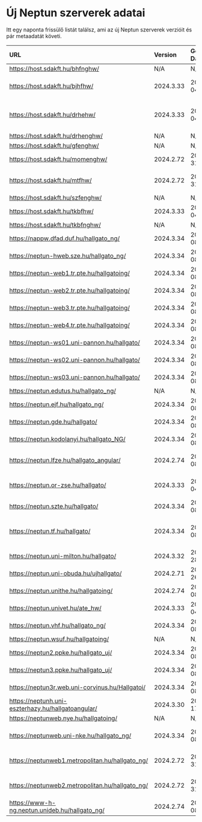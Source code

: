 # Új Neptun szerverek adatai

Itt egy naponta frissülő listát találsz, ami az új Neptun szerverek verzióit és pár metaadatát követi.

| URL                                                | Version   | Generation Date     | Organization Name                             | Captcha Required |
|:-------------------------------------------------|:--------|:------------------|:--------------------------------------------|:---------------|
| https://host.sdakft.hu/bhfnghw/                    | N/A       | N/A                 | N/A                                           | N/A              |
| https://host.sdakft.hu/bjhfhw/                     | 2024.3.33 | 2025-04-04T14:10:16 | Brenner János Hittudományi Főiskola           | 3                |
| https://host.sdakft.hu/drhehw/                     | 2024.3.33 | 2025-04-04T14:10:16 | Debreceni Református Hittudományi Egyetem     | 3                |
| https://host.sdakft.hu/drhenghw/                   | N/A       | N/A                 | N/A                                           | N/A              |
| https://host.sdakft.hu/gfenghw/                    | N/A       | N/A                 | N/A                                           | N/A              |
| https://host.sdakft.hu/momenghw/                   | 2024.2.72 | 2025-03-31T14:38:56 | Moholy-Nagy Művészeti Egyetem                 | 3                |
| https://host.sdakft.hu/mtfhw/                      | 2024.2.72 | 2025-03-31T14:38:56 | Magyar Táncművészeti Egyetem                  | 3                |
| https://host.sdakft.hu/szfenghw/                   | N/A       | N/A                 | N/A                                           | N/A              |
| https://host.sdakft.hu/tkbfhw/                     | 2024.3.33 | 2025-04-04T14:10:16 | A Tan Kapuja Buddhista Főiskola               | 3                |
| https://host.sdakft.hu/tkbfnghw/                   | N/A       | N/A                 | N/A                                           | N/A              |
| https://nappw.dfad.duf.hu/hallgato_ng/             | 2024.3.34 | 2025-04-08T13:07:13 | Dunaújvárosi Egyetem                          | 3                |
| https://neptun-hweb.sze.hu/hallgato_ng/            | 2024.3.34 | 2025-04-08T13:07:13 | Széchenyi István Egyetem                      | 3                |
| https://neptun-web1.tr.pte.hu/hallgatoing/         | 2024.3.34 | 2025-04-08T13:07:13 | Pécsi Tudományegyetem                         | 3                |
| https://neptun-web2.tr.pte.hu/hallgatoing/         | 2024.3.34 | 2025-04-08T13:07:13 | Pécsi Tudományegyetem                         | 3                |
| https://neptun-web3.tr.pte.hu/hallgatoing/         | 2024.3.34 | 2025-04-08T13:07:13 | Pécsi Tudományegyetem                         | 3                |
| https://neptun-web4.tr.pte.hu/hallgatoing/         | 2024.3.34 | 2025-04-08T13:07:13 | Pécsi Tudományegyetem                         | 3                |
| https://neptun-ws01.uni-pannon.hu/hallgato/        | 2024.3.34 | 2025-04-08T13:07:13 | Pannon Egyetem                                | 3                |
| https://neptun-ws02.uni-pannon.hu/hallgato/        | 2024.3.34 | 2025-04-08T13:07:13 | Pannon Egyetem                                | 3                |
| https://neptun-ws03.uni-pannon.hu/hallgato/        | 2024.3.34 | 2025-04-08T13:07:13 | Pannon Egyetem                                | 3                |
| https://neptun.edutus.hu/hallgato_ng/              | N/A       | N/A                 | N/A                                           | N/A              |
| https://neptun.ejf.hu/hallgato_ng/                 | 2024.3.34 | 2025-04-08T13:07:13 | Eötvös József Főiskola                        | 3                |
| https://neptun.gde.hu/hallgato/                    | 2024.3.34 | 2025-04-08T13:07:13 | Gábor Dénes Egyetem                           | 3                |
| https://neptun.kodolanyi.hu/hallgato_NG/           | 2024.3.34 | 2025-04-08T13:07:13 | Kodolányi János Egyetem                       | 1                |
| https://neptun.lfze.hu/hallgato_angular/           | 2024.2.74 | 2025-04-08T12:45:52 | Liszt Ferenc Zeneművészeti Egyetem            | 3                |
| https://neptun.or-zse.hu/hallgato/                 | 2024.3.33 | 2025-04-04T14:10:16 | Országos Rabbiképző - Zsidó Egyetem           | 3                |
| https://neptun.szte.hu/hallgato/                   | 2024.3.34 | 2025-04-08T13:07:13 | Szegedi Tudományegyetem                       | 3                |
| https://neptun.tf.hu/hallgato/                     | 2024.3.34 | 2025-04-08T13:07:13 | Magyar Testnevelési és Sporttudományi Egyetem | 3                |
| https://neptun.uni-milton.hu/hallgato/             | 2024.3.32 | 2025-03-28T13:03:47 | Milton Friedman Egyetem                       | 3                |
| https://neptun.uni-obuda.hu/ujhallgato/            | 2024.2.71 | 2025-03-26T10:54:36 | Óbudai Egyetem                                | 3                |
| https://neptun.unithe.hu/hallgatoing/              | 2024.2.74 | 2025-04-08T12:45:52 | Tokaj-Hegyalja Egyetem                        | 1                |
| https://neptun.univet.hu/ate_hw/                   | 2024.3.33 | 2025-04-04T14:10:16 | Állatorvostudományi Egyetem                   | 3                |
| https://neptun.vhf.hu/hallgato_ng/                 | 2024.3.34 | 2025-04-08T13:07:13 | Veszprémi Érseki Főiskola                     | 3                |
| https://neptun.wsuf.hu/hallgatoing/                | N/A       | N/A                 | N/A                                           | N/A              |
| https://neptun2.ppke.hu/hallgato_uj/               | 2024.3.34 | 2025-04-08T13:07:13 | Pázmány Péter Katolikus Egyetem               | 3                |
| https://neptun3.ppke.hu/hallgato_uj/               | 2024.3.34 | 2025-04-08T13:07:13 | Pázmány Péter Katolikus Egyetem               | 3                |
| https://neptun3r.web.uni-corvinus.hu/Hallgatoi/    | 2024.3.34 | 2025-04-08T13:07:13 | Budapesti Corvinus Egyetem                    | 3                |
| https://neptunh.uni-eszterhazy.hu/hallgatoangular/ | 2024.3.30 | 2025-03-17T13:25:05 | Eszterházy Károly Katolikus Egyetem           | 3                |
| https://neptunweb.nye.hu/hallgatoing/              | N/A       | N/A                 | N/A                                           | N/A              |
| https://neptunweb.uni-nke.hu/hallgato_ng/          | 2024.3.34 | 2025-04-08T13:07:13 | Nemzeti Közszolgálati Egyetem                 | 3                |
| https://neptunweb1.metropolitan.hu/hallgato_ng/    | 2024.2.72 | 2025-03-31T14:38:56 | Budapesti Metropolitan Egyetem                | 3                |
| https://neptunweb2.metropolitan.hu/hallgato_ng/    | 2024.2.72 | 2025-03-31T14:38:56 | Budapesti Metropolitan Egyetem                | 3                |
| https://www-h-ng.neptun.unideb.hu/hallgato_ng/     | 2024.2.74 | 2025-04-08T12:45:52 | Debreceni Egyetem                             | 3                |